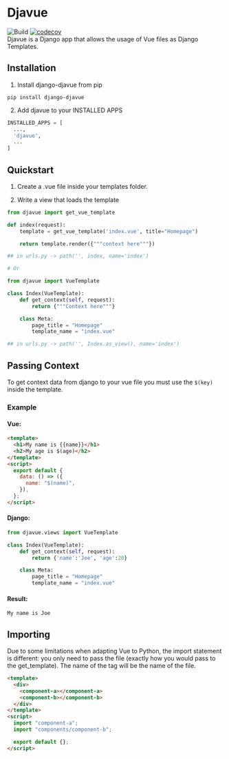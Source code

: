# Djavue

![Build](https://travis-ci.com/brenodega28/django-djavue.svg?branch=main&status=passed)
[![codecov](https://codecov.io/gh/brenodega28/django-djavue/branch/main/graph/badge.svg?token=UYLA6IFYOL)](https://codecov.io/gh/brenodega28/django-djavue)\
Djavue is a Django app that allows the usage of Vue files as Django Templates.

## Installation

1. Install django-djavue from pip

```
pip install django-djavue
```

2. Add djavue to your INSTALLED APPS

```python
INSTALLED_APPS = [
  ...,
  'djavue',
  ...
]
```

## Quickstart

1. Create a .vue file inside your templates folder.

2. Write a view that loads the template

```python
from djavue import get_vue_template

def index(request):
    template = get_vue_template('index.vue', title="Homepage")

    return template.render({"""context here"""})

## in urls.py -> path('', index, name='index')

# Or

from djavue import VueTemplate

class Index(VueTemplate):
    def get_context(self, request):
        return {"""Context here"""}

    class Meta:
        page_title = "Homepage"
        template_name = "index.vue"

## in urls.py -> path('', Index.as_view(), name='index')
```

## Passing Context

To get context data from django to your vue file you must use the `$(key)` inside the template.

### Example

#### Vue:

```html
<template>
  <h1>My name is {{name}}</h1>
  <h2>My age is $(age)</h2>
</template>
<script>
  export default {
    data: () => ({
      name: "$(name)",
    }),
  };
</script>
```

#### Django:

```python
from djavue.views import VueTemplate

class Index(VueTemplate):
    def get_context(self, request):
        return {'name':'Joe', 'age':20}

    class Meta:
        page_title = "Homepage"
        template_name = "index.vue"
```

#### Result:

```
My name is Joe
```

## Importing

Due to some limitations when adapting Vue to Python, the import statement is different: you only need to pass the file (exactly how you would pass to the get_template). The name of the tag will be the name of the file.

```html
<template>
  <div>
    <component-a></component-a>
    <component-b></component-b>
  </div>
</template>
<script>
  import "component-a";
  import "components/component-b";

  export default {};
</script>
```

